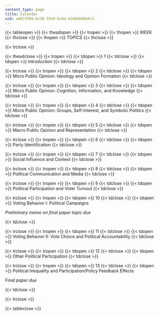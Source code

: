 ```yaml
---
content_type: page
title: Calendar
uid: ad67330d-6c36-35e9-bc6a-62e0eb96e6c1
---
```


{{< tableopen >}}
{{< theadopen >}}
{{< tropen >}}
{{< thopen >}}
WEEK
{{< thclose >}}
{{< thopen >}}
TOPICS
{{< thclose >}}

{{< trclose >}}

{{< theadclose >}}
{{< tropen >}}
{{< tdopen >}}
1
{{< tdclose >}}
{{< tdopen >}}
Introduction
{{< tdclose >}}

{{< trclose >}}
{{< tropen >}}
{{< tdopen >}}
2
{{< tdclose >}}
{{< tdopen >}}
Micro Public Opinion: Ideology and Opinion Formation
{{< tdclose >}}

{{< trclose >}}
{{< tropen >}}
{{< tdopen >}}
3
{{< tdclose >}}
{{< tdopen >}}
Micro Public Opinion: Cognition, Information, and Knowledge
{{< tdclose >}}

{{< trclose >}}
{{< tropen >}}
{{< tdopen >}}
4
{{< tdclose >}}
{{< tdopen >}}
Micro Public Opinion: Groups, Self-Interest, and Symbolic Politics
{{< tdclose >}}

{{< trclose >}}
{{< tropen >}}
{{< tdopen >}}
5
{{< tdclose >}}
{{< tdopen >}}
Macro Public Opinion and Representation
{{< tdclose >}}

{{< trclose >}}
{{< tropen >}}
{{< tdopen >}}
6
{{< tdclose >}}
{{< tdopen >}}
Party Identification
{{< tdclose >}}

{{< trclose >}}
{{< tropen >}}
{{< tdopen >}}
7
{{< tdclose >}}
{{< tdopen >}}
Social Influence and Context
{{< tdclose >}}

{{< trclose >}}
{{< tropen >}}
{{< tdopen >}}
8
{{< tdclose >}}
{{< tdopen >}}
Political Communication and Media
{{< tdclose >}}

{{< trclose >}}
{{< tropen >}}
{{< tdopen >}}
9
{{< tdclose >}}
{{< tdopen >}}
Political Participation and Voter Turnout
{{< tdclose >}}

{{< trclose >}}
{{< tropen >}}
{{< tdopen >}}
10
{{< tdclose >}}
{{< tdopen >}}
Voting Behavior I: Political Campaigns

_Preliminary memo on final paper topic due_


{{< tdclose >}}

{{< trclose >}}
{{< tropen >}}
{{< tdopen >}}
11
{{< tdclose >}}
{{< tdopen >}}
Voting Behavior II: Vote Choice and Political Accountability
{{< tdclose >}}

{{< trclose >}}
{{< tropen >}}
{{< tdopen >}}
12
{{< tdclose >}}
{{< tdopen >}}
Other Political Participation
{{< tdclose >}}

{{< trclose >}}
{{< tropen >}}
{{< tdopen >}}
13
{{< tdclose >}}
{{< tdopen >}}
Political Inequality and Participation/Policy Feedback Effects

_Final paper due_


{{< tdclose >}}

{{< trclose >}}

{{< tableclose >}}